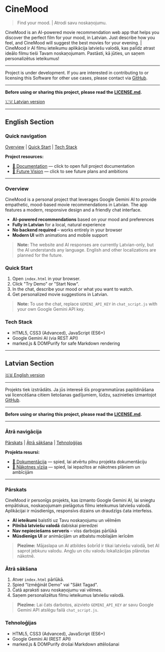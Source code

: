 # CineMood

> Find your mood. | Atrodi savu noskaņojumu.

CineMood is an AI-powered movie recommendation web app that helps you discover the perfect film for your mood, in Latvian. Just describe how you feel, and CineMood will suggest the best movies for your evening. | CineMood ir AI filmu ieteikumu aplikācija latviešu valodā, kas palīdz atrast ideālo filmu tieši Tavam noskaņojumam. Pastāsti, kā jūties, un saņem personalizētus ieteikumus!

---

Project is under development.
If you are interested in contributing to or licensing this Software for other use cases, please contact via [GitHub](https://github.com/dmitry-chechotka).

---

**Before using or sharing this project, please read the [LICENSE.md](LICENSE.md).**

[🇱🇻 Latvian version](#latvian-section)

---

## English Section

### Quick navigation

[Overview](#overview) | [Quick Start](#quick-start) | [Tech Stack](#tech-stack)

**Project resources:**

- [📄 Documentation](DOCUMENTATION.md) — click to open full project documentation
- [🚀 Future Vision](FUTURE_VISION.md) — click to see future plans and ambitions

---

### Overview

CineMood is a personal project that leverages Google Gemini AI to provide empathetic, mood-based movie recommendations in Latvian. The app features a modern, responsive design and a friendly chat interface.

- **AI-powered recommendations** based on your mood and preferences
- **Fully in Latvian** for a local, natural experience
- **No backend required** – works entirely in your browser
- **Modern UI** with animations and mobile support

> **Note:** The website and AI responses are currently Latvian-only, but the AI understands any language. English and other localizations are planned for the future.

### Quick Start

1. Open `index.html` in your browser.
2. Click "Try Demo" or "Start Now".
3. In the chat, describe your mood or what you want to watch.
4. Get personalized movie suggestions in Latvian.

> **Note:** To use the chat, replace `GEMINI_API_KEY` in `chat_script.js` with your own Google Gemini API key.

### Tech Stack

- HTML5, CSS3 (Advanced), JavaScript (ES6+)
- Google Gemini AI (via REST API)
- marked.js & DOMPurify for safe Markdown rendering

---

## Latvian Section

[🇬🇧 English version](#english-version)

---

Projekts tiek izstrādāts.
Ja jūs interesē šīs programmatūras papildināšana vai licencēšana citiem lietošanas gadījumiem, lūdzu, sazinieties izmantojot [GitHub](https://github.com/dmitry-chechotka).

---

**Before using or sharing this project, please read the [LICENSE.md](LICENSE.md).**

---

### Ātrā navigācija

[Pārskats](#pārskats) | [Ātrā sākšana](#ātrā-sākšana) | [Tehnoloģijas](#tehnoloģijas)

**Projekta resursi:**

- [📄 Dokumentācija](DOCUMENTATION.md) — spied, lai atvērtu pilnu projekta dokumentāciju
- [🚀 Nākotnes vīzija](FUTURE_VISION.md) — spied, lai iepazītos ar nākotnes plāniem un ambīcijām

---

### Pārskats

CineMood ir personīgs projekts, kas izmanto Google Gemini AI, lai sniegtu empātiskus, noskaņojumam pielāgotus filmu ieteikumus latviešu valodā. Aplikācijai ir mūsdienīgs, responsīvs dizains un draudzīgs čata interfeiss.

- **AI ieteikumi** balstīti uz Tavu noskaņojumu un vēlmēm
- **Pilnībā latviešu valodā** dabiskai pieredzei
- **Nav nepieciešams serveris** – viss darbojas pārlūkā
- **Mūsdienīgs UI** ar animācijām un atbalstu mobilajām ierīcēm

> **Piezīme:** Mājaslapa un AI atbildes šobrīd ir tikai latviešu valodā, bet AI saprot jebkuru valodu. Angļu un citu valodu lokalizācijas plānotas nākotnē.

### Ātrā sākšana

1. Atver `index.html` pārlūkā.
2. Spied "Izmēģināt Demo" vai "Sākt Tagad".
3. Čatā apraksti savu noskaņojumu vai vēlmes.
4. Saņem personalizētus filmu ieteikumus latviešu valodā.

> **Piezīme:** Lai čats darbotos, aizvieto `GEMINI_API_KEY` ar savu Google Gemini API atslēgu failā `chat_script.js`.

### Tehnoloģijas

- HTML5, CSS3 (Advanced), JavaScript (ES6+)
- Google Gemini AI (REST API)
- marked.js & DOMPurify drošai Markdown attēlošanai
